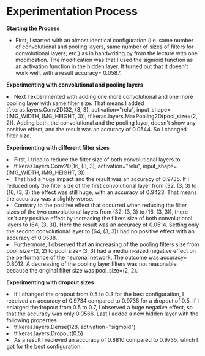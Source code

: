#  Experimentation Process
**Starting the Process**
<ul> 
 <li> First, I started with an almost identical configuration (i.e. same number of convolutional and pooling layers, same number of sizes of filters for 
 convolutional layers, etc.) as in handwriting.py from the lecture with one modification. The modification was that I used the sigmoid function as an 
activation function in the hidden layer. It turned out that it doesn't work well, with a result accuracy= 0.0587.
</ul>

**Experimenting with convolutional and pooling layers**
</ul>
<li> Next I experimented with adding one more convolutional and one more pooling layer with same filter size. That means I added tf.keras.layers.Conv2D(32, (3, 3), activation="relu", input_shape=(IMG_WIDTH, IMG_HEIGHT, 3)), tf.keras.layers.MaxPooling2D(pool_size=(2, 2)). Adding both, the convolutional and the pooling layer, doesn't show any positive effect, and the result was an accuracy of 0.0544. So I changed filter size.
</ul>

**Experimenting with different filter sizes**

</ul> 
 <li> First, I tried to reduce the filter size of both convolutional layers to 
 <li>  tf.keras.layers.Conv2D(16, (3, 3), activation="relu", input_shape=(IMG_WIDTH, IMG_HEIGHT, 3)).
 <li> That had a huge impact and the result was an accuracy of 0.9735. If I reduced only the filter size of the first convolutional layer from (32, (3, 3)  to (16, (3, 3) the effect was still huge, with an accuracy of 0.9423. That means the accuracy was a slightly worse.
 <li> Contrary to the positive effect that occurred when reducing the filter sizes of the two convolutional layers from (32, (3, 3) to (16, (3, 3)), there isn't any positive effect by increasing the filters size of both convolutional layers to (64, (3, 3)). Here the result was an accuracy of 0.0514. Setting only the second convolutional layer to (64, (3, 3)) had no positive effect with an accuracy of 0.0538. 
 <li> Furthermore, I observed that an increasing of the pooling filters size from pool_size=(2, 2) to pool_size=(3, 3) had a medium-sized negative effect on the performance of the neuronal network. The outcome was accuracy= 0.8012. A decreasing of the pooling layer filters was not reasonable because the original filter size was pool_size=(2, 2).
</ul>

 
**Experimenting with dropout sizes**

</ul>
<li> If I changed the dropout from 0.5 to 0.3 for the best configuration, I received an accuracy of 0.9734 compared to 0.9735 for a dropout of 0.5. If I enlarged thedropout from 0.5 to 0.7, I observed a huge negative effect, so that the accuracy was only 0.0566. Last I added a new hidden layer with the following properties

<li> tf.keras.layers.Dense(128, activation="sigmoid")
<li> tf.keras.layers.Dropout(0.5)

<li> As a result I recieved an accuracy of 0.8810 compared to 0.9735, which I got for the best configuration.
</ul>

